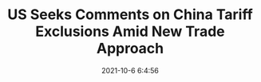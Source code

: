 ---
"title": "US Seeks Comments on China Tariff Exclusions Amid New Trade Approach"
"date": "2021-10-6 6:4:56"
"feed_name": "INDUSTRYWEEK"
"feed_website": "https://www.industryweek.com/"
"feed_rss": "https://www.industryweek.com/__rss/website-scheduled-content.xml?input=%7B%22sectionAlias%22%3A%22home%22%7D"
"link": "https://www.industryweek.com/the-economy/trade/article/21177546/us-seeks-comments-on-china-tariff-exclusions-amid-new-trade-approach"
"source": "None"
"file": "_posts/2021-1-1-81890b5baf3bab2f7dd4f42069904119b4d8f4f2.md"
"accident": "0"
"drilling": "0"
"dead": "0"
"injured": "0"
"arrested": "0"
"place": "unknown place"
"where": "unknown site"
"causes": "unknown"
"place_uri": "unknown place"
---